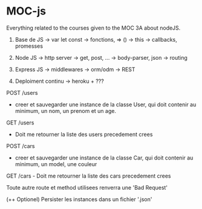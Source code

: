 # MOC-js
Everything related to the courses given to the MOC 3A about nodeJS.

1) Base de JS
  -> var let const
  -> fonctions, => ()
  -> this
  -> callbacks, promesses

2) Node JS
  -> http server
  -> get, post, ...
  -> body-parser, json
  -> routing

3) Express JS
  -> middlewares
  -> orm/odm
  -> REST

4) Deploiment continu
  -> heroku + ???




POST /users
 - creer et sauvegarder une instance de la classe User,
  qui doit contenir au minimum, un nom, un prenom et un age.

GET /users
  - Doit me retourner la liste des users precedement crees


POST /cars
   - creer et sauvegarder une instance de la classe Car,
    qui doit contenir au minimum, un model, une couleur

  GET /cars
    - Doit me retourner la liste des cars precedement crees

Toute autre route et method utilisees renverra une 'Bad Request'

(++ Optionel) Persister les instances dans un fichier '.json'
